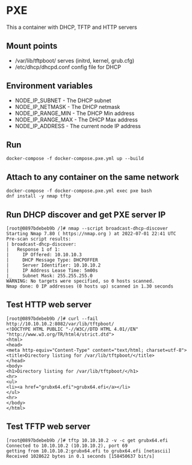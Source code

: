 # PXE

This a container with DHCP, TFTP and HTTP servers

## Mount points

- /var/lib/tftpboot/ serves (initrd, kernel, grub.cfg)
- /etc/dhcp/dhcpd.conf config file for DHCP

## Environment variables

- NODE_IP_SUBNET - The DHCP subnet
- NODE_IP_NETMASK - The DHCP netmask
- NODE_IP_RANGE_MIN - The DHCP Min address
- NODE_IP_RANGE_MAX - The DHCP Max address
- NODE_IP_ADDRESS - The current node IP address

## Run

```text
docker-compose -f docker-compose.pxe.yml up --build
```

## Attach to any container on the same network

```text
docker-compose -f docker-compose.pxe.yml exec pxe bash
dnf install -y nmap tftp
```

## Run DHCP discover and get PXE server IP

```text
[root@0897bdebeb9b /]# nmap --script broadcast-dhcp-discover
Starting Nmap 7.80 ( https://nmap.org ) at 2022-07-01 22:41 UTC
Pre-scan script results:
| broadcast-dhcp-discover:
|   Response 1 of 1:
|     IP Offered: 10.10.10.3
|     DHCP Message Type: DHCPOFFER
|     Server Identifier: 10.10.10.2
|     IP Address Lease Time: 5m00s
|_    Subnet Mask: 255.255.255.0
WARNING: No targets were specified, so 0 hosts scanned.
Nmap done: 0 IP addresses (0 hosts up) scanned in 1.30 seconds
```

## Test HTTP web server

```text
[root@0897bdebeb9b /]# curl --fail http://10.10.10.2:8082/var/lib/tftpboot/
<!DOCTYPE HTML PUBLIC "-//W3C//DTD HTML 4.01//EN" "http://www.w3.org/TR/html4/strict.dtd">
<html>
<head>
<meta http-equiv="Content-Type" content="text/html; charset=utf-8">
<title>Directory listing for /var/lib/tftpboot/</title>
</head>
<body>
<h1>Directory listing for /var/lib/tftpboot/</h1>
<hr>
<ul>
<li><a href="grubx64.efi">grubx64.efi</a></li>
</ul>
<hr>
</body>
</html>
```

## Test TFTP web server

```text
[root@0897bdebeb9b /]# tftp 10.10.10.2 -v -c get grubx64.efi
Connected to 10.10.10.2 (10.10.10.2), port 69
getting from 10.10.10.2:grubx64.efi to grubx64.efi [netascii]
Received 1028622 bytes in 0.1 seconds [158450637 bit/s]
```
